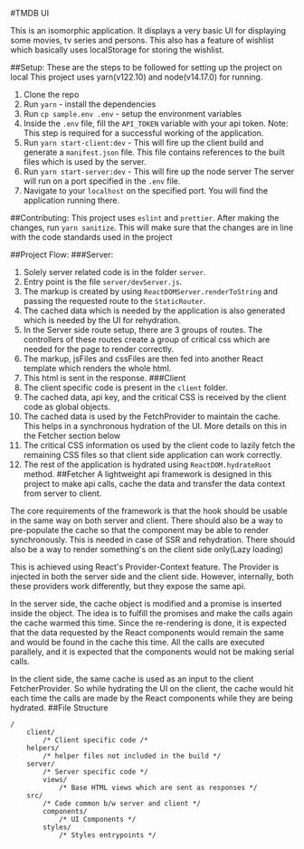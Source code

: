 #TMDB UI

This is an isomorphic application. It displays a very basic UI for displaying some movies, tv series and persons. This also has a feature of wishlist which basically uses localStorage for storing the wishlist.

##Setup:
These are the steps to be followed for setting up the project on local
This project uses yarn(v122.10) and node(v14.17.0) for running.

1. Clone the repo
2. Run `yarn` - install the dependencies
3. Run `cp sample.env .env` - setup the environment variables
4. Inside the `.env` file, fill the `API_TOKEN` variable with your api token. Note: This step is required for a successful working of the application.
5. Run `yarn start-client:dev` - This will fire up the client build and generate a `manifest.json` file. This file contains references to the built files which is used by the server.
6. Run `yarn start-server:dev` - This will fire up the node server The server will run on a port specified in the `.env` file.
7. Navigate to your `localhost` on the specified port. You will find the application running there.

##Contributing:
This project uses `eslint` and `prettier`. After making the changes, run `yarn sanitize`. This will make sure that the changes are in line with the code standards used in the project

##Project Flow:
###Server:
1. Solely server related code is in the folder `server`.
2. Entry point is the file `server/devServer.js`.
3. The markup is created by using `ReactDOMServer.renderToString` and passing the requested route to the `StaticRouter`.
4. The cached data which is needed by the application is also generated which is needed by the UI for rehydration.  
5. In the Server side route setup, there are 3 groups of routes. The controllers of these routes create a group of critical css which are needed for the page to render correctly.
6. The markup, jsFiles and cssFiles are then fed into another React template which renders the whole html.
7. This html is sent in the response.
###Client
1. The client specific code is present in the `client` folder.
2. The cached data, api key, and the critical CSS is received by the client code as global objects.
3. The cached data is used by the FetchProvider to maintain the cache. This helps in a synchronous hydration of the UI. More details on this in the Fetcher section below
4. The critical CSS information os used by the client code to lazily fetch the remaining CSS files so that client side application can work correctly.
5. The rest of the application is hydrated using `ReactDOM.hydrateRoot` method.
##Fetcher
A lightweight api framework is designed in this project to make api calls, cache the data and transfer the data context from server to client.

The core requirements of the framework is that the hook should be usable in the same way on both server and client. There should also be a way to pre-populate the cache so that the component may be able to render synchronously. This is needed in case of SSR and rehydration. There should also be a way to render something's on the client side only(Lazy loading)

This is achieved using React's Provider-Context feature. The Provider is injected in both the server side and the client side. However, internally, both these providers work differently, but they expose the same api.

In the server side, the cache object is modified and a promise is inserted inside the object. The idea is to fulfill the promises and make the calls again the cache warmed this time. Since the re-rendering is done, it is expected that the data requested by the React components would remain the same and would be found in the cache this time. All the calls are executed parallely, and it is expected that the components would not be making serial calls.

In the client side, the same cache is used as an input to the client FetcherProvider. So while hydrating the UI on the client, the cache would hit each time the calls are made by the React components while they are being hydrated.
##File Structure
```
/
    client/
        /* Client specific code /*
    helpers/
        /* helper files not included in the build */
    server/
        /* Server specific code */
        views/
            /* Base HTML views which are sent as responses */
    src/
        /* Code common b/w server and client */
        components/
            /* UI Components */
        styles/
            /* Styles entrypoints */
```
